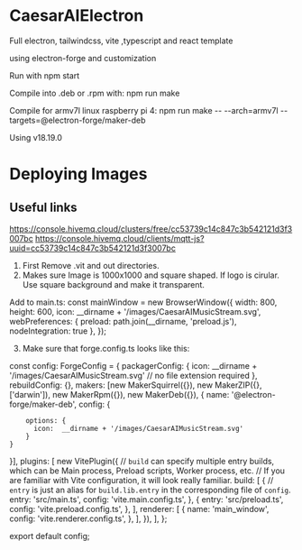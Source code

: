 # CaesarAIElectron

Full electron, tailwindcss, vite ,typescript and react template

using electron-forge and customization 

Run with npm start

Compile into .deb or .rpm with:
npm run make

Compile for armv7l linux raspberry pi 4:
npm run make -- --arch=armv7l --targets=@electron-forge/maker-deb

Using v18.19.0

# Deploying Images
## Useful links
https://console.hivemq.cloud/clusters/free/cc53739c14c847c3b542121d3f3007bc
https://console.hivemq.cloud/clients/mqtt-js?uuid=cc53739c14c847c3b542121d3f3007bc
1. First Remove .vit and out directories.
2. Makes sure Image is 1000x1000 and square shaped. If logo is cirular. Use square background and make it transparent.

Add to main.ts:
  const mainWindow = new BrowserWindow({
    width: 800,
    height: 600,
    icon: __dirname + '/images/CaesarAIMusicStream.svg',
    webPreferences: {
      preload: path.join(__dirname, 'preload.js'),
      nodeIntegration: true
    },
  });

3. Make sure that forge.config.ts looks like this:


const config: ForgeConfig = {
  packagerConfig: {
    icon: __dirname + '/images/CaesarAIMusicStream.svg' // no file extension required
  },
  rebuildConfig: {},
  makers: [new MakerSquirrel({}), new MakerZIP({}, ['darwin']), new MakerRpm({}), new MakerDeb({}),
  {
    name: '@electron-forge/maker-deb',
      config: {
        
        options: {
          icon:  __dirname + '/images/CaesarAIMusicStream.svg'
        }
    }
  }],
  plugins: [
    new VitePlugin({
      // `build` can specify multiple entry builds, which can be Main process, Preload scripts, Worker process, etc.
      // If you are familiar with Vite configuration, it will look really familiar.
      build: [
        {
          // `entry` is just an alias for `build.lib.entry` in the corresponding file of `config`.
          entry: 'src/main.ts',
          config: 'vite.main.config.ts',
        },
        {
          entry: 'src/preload.ts',
          config: 'vite.preload.config.ts',
        },
      ],
      renderer: [
        {
          name: 'main_window',
          config: 'vite.renderer.config.ts',
        },
      ],
    }),
  ],
};

export default config;
